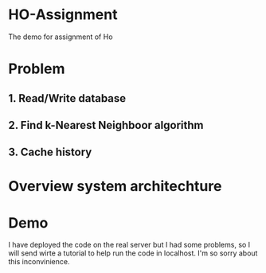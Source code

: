 # HO-Assignment
The demo for assignment of Ho

# Problem

## 1. Read/Write database

## 2. Find k-Nearest Neighboor algorithm

## 3. Cache history

# Overview system architechture

# Demo
I have deployed the code on the real server but I had some problems, so I will send wirte a tutorial to help run the code in localhost.
I'm so sorry about this inconvinience.

